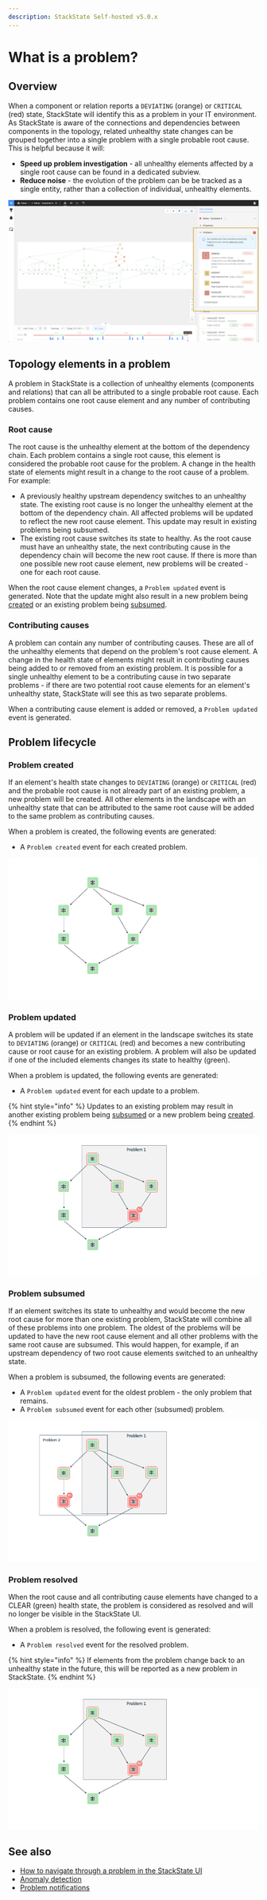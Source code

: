 ```yaml
---
description: StackState Self-hosted v5.0.x 
---
```


# What is a problem?

## Overview

When a component or relation reports a `DEVIATING` \(orange\) or `CRITICAL` \(red\) state, StackState will identify this as a problem in your IT environment. As StackState is aware of the connections and dependencies between components in the topology, related unhealthy state changes can be grouped together into a single problem with a single probable root cause. This is helpful because it will:

* **Speed up problem investigation** - all unhealthy elements affected by a single root cause can be found in a dedicated subview.
* **Reduce noise** - the evolution of the problem can be be tracked as a single entity, rather than a collection of individual, unhealthy elements.

![Problems in View summary](/.gitbook/assets/v50_problem_summary.png)

## Topology elements in a problem

A problem in StackState is a collection of unhealthy elements (components and relations) that can all be attributed to a single probable root cause. Each problem contains one root cause element and any number of contributing causes.

### Root cause

The root cause is the unhealthy element at the bottom of the dependency chain. Each problem contains a single root cause, this element is considered the probable root cause for the problem. A change in the health state of elements might result in a change to the root cause of a problem. For example:

- A previously healthy upstream dependency switches to an unhealthy state. The existing root cause is no longer the unhealthy element at the bottom of the dependency chain. All affected problems will be updated to reflect the new root cause element. This update may result in existing problems being subsumed.
- The existing root cause switches its state to healthy. As the root cause must have an unhealthy state, the next contributing cause in the dependency chain will become the new root cause. If there is more than one possible new root cause element, new problems will be created - one for each root cause.

When the root cause element changes, a `Problem updated` event is generated. Note that the update might also result in a new problem being [created](#problem-created) or an existing problem being [subsumed](#problem-subsumed).

### Contributing causes

A problem can contain any number of contributing causes. These are all of the unhealthy elements that depend on the problem's root cause element. A change in the health state of elements might result in contributing causes being added to or removed from an existing problem. It is possible for a single unhealthy element to be a contributing cause in two separate problems - if there are two potential root cause elements for an element's unhealthy state, StackState will see this as two separate problems. 

When a contributing cause element is added or removed, a `Problem updated` event is generated.

## Problem lifecycle

### Problem created

If an element's health state changes to `DEVIATING` (orange) or `CRITICAL` (red) and the probable root cause is not already part of an existing problem, a new problem will be created. All other elements in the landscape with an unhealthy state that can be attributed to the same root cause will be added to the same problem as contributing causes. 

When a problem is created, the following events are generated:

* A `Problem created` event for each created problem.

![Problem created](/.gitbook/assets/v50_problem_created_animation.gif)

### Problem updated

A problem will be updated if an element in the landscape switches its state to `DEVIATING` (orange) or `CRITICAL` (red) and becomes a new contributing cause or root cause for an existing problem. A problem will also be updated if one of the included elements changes its state to healthy (green).

When a problem is updated, the following events are generated:

* A `Problem updated` event for each update to a problem.

{% hint style="info" %}
Updates to an existing problem may result in another existing problem being [subsumed](#problem-subsumed) or a new problem being [created](#problem-created).
{% endhint %}

![Problem updated](/.gitbook/assets/v50_problem_updated_animation.gif)

### Problem subsumed

If an element switches its state to unhealthy and would become the new root cause for more than one existing problem, StackState will combine all of these problems into one problem. The oldest of the problems will be updated to have the new root cause element and all other problems with the same root cause are subsumed. This would happen, for example, if an upstream dependency of two root cause elements switched to an unhealthy state.

When a problem is subsumed, the following events are generated:

* A `Problem updated` event for the oldest problem - the only problem that remains.
* A `Problem subsumed` event for each other (subsumed) problem.

![Problem subsumed](/.gitbook/assets/v50_problem_subsumed_animation.gif)

### Problem resolved

When the root cause and all contributing cause elements have changed to a CLEAR \(green\) health state, the problem is considered as resolved and will no longer be visible in the StackState UI. 

When a problem is resolved, the following event is generated:

* A `Problem resolved` event for the resolved problem.

{% hint style="info" %}
If elements from the problem change back to an unhealthy state in the future, this will be reported as a new problem in StackState.
{% endhint %}

![Problem resolved](/.gitbook/assets/v50_problem_resolved_animation.gif)

## See also

* [How to navigate through a problem in the StackState UI](problem_investigation.md)
* [Anomaly detection](../concepts/anomaly-detection.md)
* [Problem notifications](problem_notifications.md)
